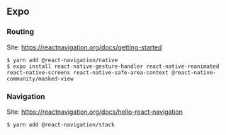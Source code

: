 ## Expo

### Routing
Site: https://reactnavigation.org/docs/getting-started
```
$ yarn add @react-navigation/native
$ expo install react-native-gesture-handler react-native-reanimated react-native-screens react-native-safe-area-context @react-native-community/masked-view
```

### Navigation
Site: https://reactnavigation.org/docs/hello-react-navigation
```
$ yarn add @react-navigation/stack
```